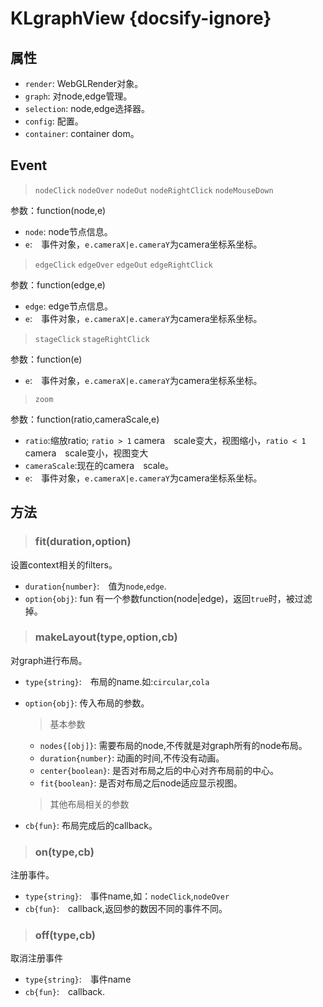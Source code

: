 # KLgraphView {docsify-ignore}

## 属性

- `render`: WebGLRender对象。
- `graph`: 对node,edge管理。
- `selection`: node,edge选择器。
- `config`: 配置。
- `container`: container dom。

## Event


> `nodeClick`
> `nodeOver`
> `nodeOut`
> `nodeRightClick`
> `nodeMouseDown`

参数：function(node,e)
- `node`: node节点信息。
- `e`:　事件对象，`e.cameraX|e.cameraY`为camera坐标系坐标。


> `edgeClick`
> `edgeOver`
> `edgeOut`
> `edgeRightClick`

参数：function(edge,e)
- `edge`: edge节点信息。
- `e`:　事件对象，`e.cameraX|e.cameraY`为camera坐标系坐标。


> `stageClick`
> `stageRightClick`

参数：function(e)
- `e`:　事件对象，`e.cameraX|e.cameraY`为camera坐标系坐标。


> `zoom`

参数：function(ratio,cameraScale,e)
- `ratio`:缩放ratio; `ratio > 1` camera　scale变大，视图缩小，`ratio < 1` camera　scale变小，视图变大
- `cameraScale`:现在的camera　scale。
- `e`:　事件对象，`e.cameraX|e.cameraY`为camera坐标系坐标。


## 方法

> ### fit(duration,option)

设置context相关的filters。
- `duration{number}`:　值为`node`,`edge`.
- `option{obj}`: fun 有一个参数function(node|edge)，返回`true`时，被过滤掉。

> ### makeLayout(type,option,cb)

对graph进行布局。
- `type{string}`:　布局的name.如:`circular`,`cola`
- `option{obj}`: 传入布局的参数。
    >基本参数
    
    - `nodes{[obj]}`: 需要布局的node,不传就是对graph所有的node布局。
    - `duration{number}`: 动画的时间,不传没有动画。
    - `center{boolean}`: 是否对布局之后的中心对齐布局前的中心。
    - `fit{boolean}`: 是否对布局之后node适应显示视图。
    
    >其他布局相关的参数

- `cb{fun}`: 布局完成后的callback。

> ### on(type,cb)

注册事件。
- `type{string}`:　事件name,如：`nodeClick`,`nodeOver`
- `cb{fun}`:　callback,返回参的数因不同的事件不同。


> ### off(type,cb)

取消注册事件
- `type{string}`:　事件name
- `cb{fun}`:　callback.

